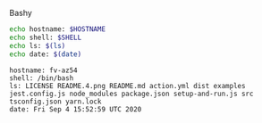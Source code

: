 
Bashy

``` bash
echo hostname: $HOSTNAME
echo shell: $SHELL
echo ls: $(ls)
echo date: $(date)
```


``` markdown-code-runner
hostname: fv-az54
shell: /bin/bash
ls: LICENSE README.4.png README.md action.yml dist examples jest.config.js node_modules package.json setup-and-run.js src tsconfig.json yarn.lock
date: Fri Sep 4 15:52:59 UTC 2020

```
